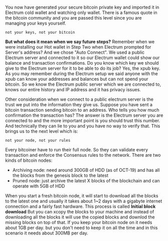 
You now have generated your secure bitcoin private key and imported it in Electrum cold wallet and watching only wallet. There is a famous quote in the bitcoin community and you are passed this level since you are managing your keys yourself.

<div dir="ltr" class="text-center mb-4 font-weight-bold">
    <code>not your keys, not your bitcoin</code>
</div>

**But what does it mean when we say future steps?**
Remember when we were installing our Hot wallet in Step Two when Electrum prompted for Server's address? And we chose "Auto Connect". We used a public Electrum server and connected to it so our Electrum wallet could show our balance and transaction confirmations. Do you know which key we should give to the Electrum server for it to be able to do its job? Yes, the xpub key. As you may remember during the Electrum setup we said anyone with the xpub can know your addresses and balances but can not spend your bitcoin. So we know the Electrum public server which we are connected to, knows our entire history and IP address and it has privacy issues.

Other consideration when we connect to a public electrum server is the trust we put into the information they give us. Suppose you have sent a bitcoin transaction sending bitcoin to an address. Who tells you how much confirmation the transaction has? The answer is the Electrum server you are connected to and the more important point is you should trust this number. And technically they can lie to you and you have no way to verify that. This brings us to the next level which is:

<div dir="ltr" class="text-center mb-4 font-weight-bold">
    <code>not your node, not your rules</code>
</div>

Every bitcoiner have to run their full node. So they can validate every transaction and enforce the Consensus rules to the network. There are two kinds of bitcoin nodes:
* Archiving node: need around 300GB of HDD (as of OCT-19) and has all the blocks from the genesis block to the latest
* Pruned node: just archive the latest X blocks of the blockchain and can operate with 5GB of HDD

When you start a fresh bitcoin node, it will start to download all the blocks to the latest one and usually it takes about 1~2 days with a gigabyte internet connection and a fairly fast hardware. This process is called **Initial block download** But you can xcopy the blocks to your machine and instead of downloading all the blocks it will use the copied blocks and downlod the missing blocks on top of that. If you keep your bitcoin node on it needs about 1GB per day. but you don't need to keep it on all the time and in this scenario it needs about 300MB per day.
